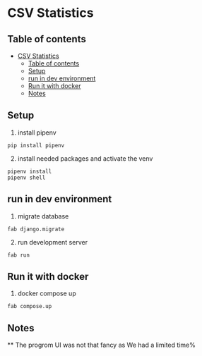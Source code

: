 # CSV Statistics

## Table of contents
- [CSV Statistics](#csv-statistics)
  - [Table of contents](#table-of-contents)
  - [Setup](#setup)
  - [run in dev environment](#run-in-dev-environment)
  - [Run it with docker](#run-it-with-docker)
  - [Notes](#notes)

## Setup
1. install pipenv 
```
pip install pipenv

```
2. install needed packages and activate the venv
```
pipenv install
pipenv shell
```

## run in dev environment

1. migrate database
```
fab django.migrate
```
2. run development server
```
fab run
```


## Run it with docker
1. docker compose up
```
fab compose.up
```

## Notes
   ** The progrom UI was not that fancy as We had a limited time%